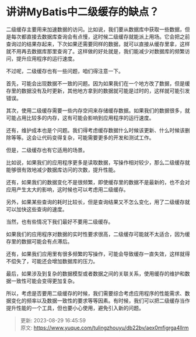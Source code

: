 # 讲讲MyBatis中二级缓存的缺点？

二级缓存主要用来加速数据的访问。比如说，我们要从数据库中获取一些数据，但是每次都直接去数据库查询会有点慢，这时候二级缓存就能派上用场。它会把之前查询过的结果存起来，下次如果还需要同样的数据，就可以直接从缓存里拿，这样就不用再去数据库那里查询了。这样做的好处就是，我们能减少对数据库的频繁访问，提升应用程序的运行速度。



不过呢，二级缓存也有一些问题，咱们得注意一下。



首先，可能会出现数据不一致的问题。因为如果我们在一个地方改了数据，但是缓存里的数据没有及时更新，其他地方拿到的数据就可能是过时的，这样就可能引发错误。



其次，使用二级缓存需要一些内存空间来存储缓存数据。如果我们的数据很多，就可能占用比较多的内存，这有可能会影响到应用程序的运行速度。



还有，维护成本也是个问题。我们得考虑缓存数据什么时候该更新、什么时候该删除等等。这会让代码变得复杂，可能需要更多的开发和测试工作。



但是，二级缓存也有它适用的场景。



比如说，如果我们的应用程序更多是读取数据，写操作相对较少，那么二级缓存就能够很有效地减少数据库访问的次数，提升性能。



还有，如果我们的数据变化不是很频繁，即使缓存里的数据不是最新的，也不会对应用产生太大的影响，这时候也可以考虑用二级缓存。



另外，如果某些查询的耗时比较长，但是查询结果又不怎么变化，用了二级缓存就可以加快这些查询的速度。



当然，也有些情况下我们最好不要用二级缓存。



如果我们的应用程序对数据的实时性要求很高，二级缓存可能就不太适合，因为缓存里的数据可能会有点滞后。



还有，如果我们应用里有很多频繁的写操作，可能会导致缓存一直失效，这样就得不偿失了，可能还会增加数据库的压力。



最后，如果涉及到复杂的数据模型或者数据之间的关联关系，使用缓存的维护和数据一致性可能会变得更加复杂。



所以，考虑是否要用二级缓存的时候，我们需要综合考虑应用程序的性能需求、数据变化的频率以及数据一致性的要求等等因素。有时候，我们可以把二级缓存当作提升性能的一个工具，但也要小心使用，避免引入新的问题。



> 更新: 2023-08-29 16:45:59  
> 原文: <https://www.yuque.com/tulingzhouyu/db22bv/aex0mfigrga4llrm>